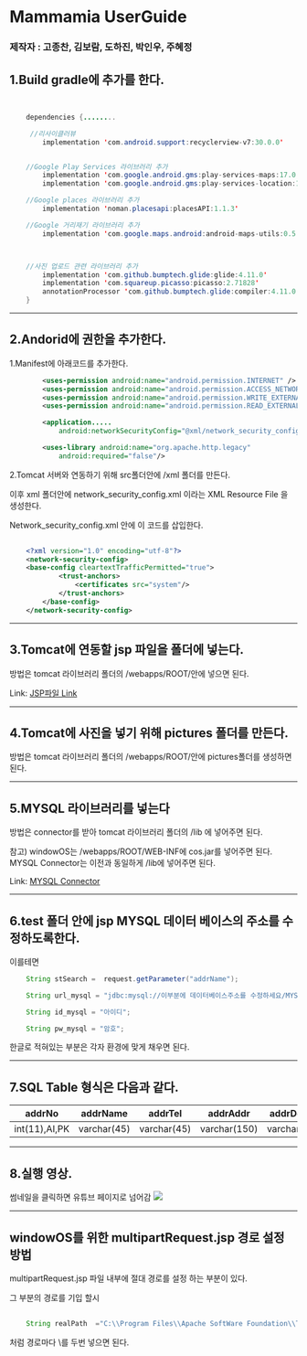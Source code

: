 # Mammamia UserGuide

### 제작자 : 고종찬, 김보람, 도하진, 박인우, 주혜정

## 1.Build gradle에 추가를 한다.


```java


    dependencies {........

     //리사이클러뷰
        implementation 'com.android.support:recyclerview-v7:30.0.0'


    //Google Play Services 라이브러리 추가
        implementation 'com.google.android.gms:play-services-maps:17.0.0'
        implementation 'com.google.android.gms:play-services-location:17.1.0'

    //Google places 라이브러리 추가
        implementation 'noman.placesapi:placesAPI:1.1.3'

    //Google 거리재기 라이브러리 추가
        implementation 'com.google.maps.android:android-maps-utils:0.5'



    //사진 업로드 관련 라이브러리 추가
        implementation 'com.github.bumptech.glide:glide:4.11.0'
        implementation 'com.squareup.picasso:picasso:2.71828'
        annotationProcessor 'com.github.bumptech.glide:compiler:4.11.0'
    }

```

---
## 2.Andorid에 권한을 추가한다.
1.Manifest에 아래코드를 추가한다.


```xml
        <uses-permission android:name="android.permission.INTERNET" />
        <uses-permission android:name="android.permission.ACCESS_NETWORK_STATE" />
        <uses-permission android:name="android.permission.WRITE_EXTERNAL_STORAGE" />
        <uses-permission android:name="android.permission.READ_EXTERNAL_STORAGE" />

        <application.....
            android:networkSecurityConfig="@xml/network_security_config">

        <uses-library android:name="org.apache.http.legacy"
            android:required="false"/>
```


   2.Tomcat 서버와 연동하기 위해  src폴더안에 /xml 폴더를 만든다. 
   
   이후 xml 폴더안에 network_security_config.xml 이라는 XML Resource File 을 생성한다. 

Network_security_config.xml 안에 이 코드를 삽입한다.

```xml
    
    <?xml version="1.0" encoding="utf-8"?>
    <network-security-config>
    <base-config cleartextTrafficPermitted="true">
            <trust-anchors>
                <certificates src="system"/>
            </trust-anchors>
        </base-config>
    </network-security-config>
```


---

## 3.Tomcat에 연동할 jsp 파일을 폴더에 넣는다.

방법은 tomcat 라이브러리 폴더의 /webapps/ROOT/안에 넣으면 된다.


Link: [JSP파일 Link][jsp link]

[jsp link]: https://github.com/AndroidMammamia/MammamiaDocument/tree/main/test



---

## 4.Tomcat에 사진을 넣기 위해 pictures 폴더를 만든다.
방법은 tomcat 라이브러리 폴더의 /webapps/ROOT/안에 pictures폴더를 생성하면 된다.



---

## 5.MYSQL 라이브러리를 넣는다

방법은 connector를 받아 tomcat 라이브러리 폴더의 /lib 에 넣어주면 된다.

참고) windowOS는 /webapps/ROOT/WEB-INF에  cos.jar를 넣어주면 된다. MYSQL Connector는 이전과 동일하게 /lib에 넣어주면 된다.



Link: [MYSQL Connector][my sql connector]

[my sql connector]: https://github.com/AndroidMammamia/MammamiaDocument/tree/main/databaseConnector

---

## 6.test 폴더 안에 jsp MYSQL 데이터 베이스의 주소를 수정하도록한다.
이를테면

```java
    String stSearch =  request.getParameter("addrName");

    String url_mysql = "jdbc:mysql://이부분에 데이터베이스주소를 수정하세요/MYSQL스키마이름?serverTimezone=Asia/Seoul&characterEncoding=utf8&useSSL=false";

    String id_mysql = "아이디";

    String pw_mysql = "암호";
``` 



한글로 적혀있는 부분은 각자 환경에 맞게 채우면 된다.

---

## 7.SQL Table 형식은 다음과 같다.
|addrNo|addrName|addrTel|addrAddr|addrDetail|addrLike|addrTag|addrImagePath
|------|---|---|---|---|---|---|---|
|int(11),AI,PK|varchar(45)|varchar(45)|varchar(150)|varchar(45)|varchar(45),Default'0'|varchar(45)|varchar(100)|

---

## 8.실행 영상.

썸네일을 클릭하면 유튜브 페이지로 넘어감
[![](http://img.youtube.com/vi/-QOxN_vmg-4/0.jpg)](http://www.youtube.com/watch?v=-QOxN_vmg-4 "")


---

## windowOS를 위한 multipartRequest.jsp 경로 설정 방법

multipartRequest.jsp 파일 내부에 절대 경로를 설정 하는 부분이 있다.

그 부분의 경로를 기입 할시 

```java
    
    String realPath  ="C:\\Program Files\\Apache SoftWare Foundation\\Tomcat 8.5\\webapps\\ROOT\\pictures"; 
``` 

처럼 경로마다 \\를 두번 넣으면 된다.




